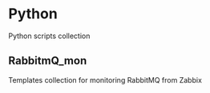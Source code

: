 # Python

Python scripts collection

## RabbitmQ_mon

Templates collection for monitoring RabbitMQ from Zabbix
